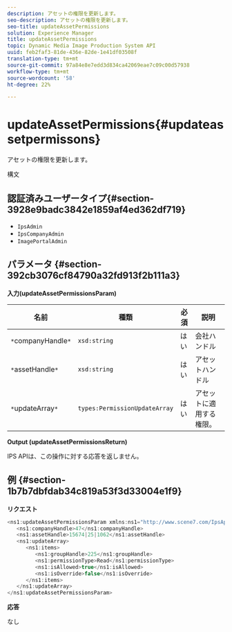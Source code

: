```yaml
---
description: アセットの権限を更新します。
seo-description: アセットの権限を更新します。
seo-title: updateAssetPermissions
solution: Experience Manager
title: updateAssetPermissions
topic: Dynamic Media Image Production System API
uuid: feb2faf3-81de-436e-82de-1e41df03508f
translation-type: tm+mt
source-git-commit: 97a84e8e7edd3d834ca42069eae7c09c00d57938
workflow-type: tm+mt
source-wordcount: '58'
ht-degree: 22%

---
```



# updateAssetPermissions{#updateassetpermissons}

アセットの権限を更新します。

構文

## 認証済みユーザータイプ{#section-3928e9badc3842e1859af4ed362df719}

* `IpsAdmin`
* `IpsCompanyAdmin`
* `ImagePortalAdmin`

## パラメータ {#section-392cb3076cf84790a32fd913f2b111a3}

**入力(updateAssetPermissionsParam)**

| 名前 | 種類 | 必須 | 説明 |
|---|---|---|---|
| `*`companyHandle`*` | `xsd:string` | はい | 会社ハンドル |
| `*`assetHandle`*` | `xsd:string` | はい | アセットハンドル |
| `*`updateArray`*` | `types:PermissionUpdateArray` | はい | アセットに適用する権限。 |

**Output (updateAssetPermissionsReturn)**

IPS APIは、この操作に対する応答を返しません。

## 例 {#section-1b7b7dbfdab34c819a53f3d33004e1f9}

**リクエスト**

```java
<ns1:updateAssetPermissionsParam xmlns:ns1="http://www.scene7.com/IpsApi/xsd">
   <ns1:companyHandle>47</ns1:companyHandle>
   <ns1:assetHandle>15674|25|1062</ns1:assetHandle>
   <ns1:updateArray>
      <ns1:items>
         <ns1:groupHandle>225</ns1:groupHandle>
         <ns1:permissionType>Read</ns1:permissionType>
         <ns1:isAllowed>true</ns1:isAllowed>
         <ns1:isOverride>false</ns1:isOverride>
      </ns1:items>
   </ns1:updateArray>
</ns1:updateAssetPermissionsParam>
```

**応答**

なし
